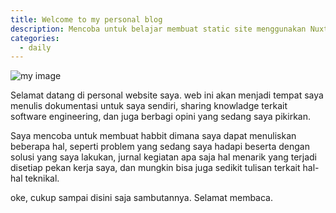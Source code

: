 ```yaml
---
title: Welcome to my personal blog
description: Mencoba untuk belajar membuat static site menggunakan NuxtJS dan VueJS
categories:
  - daily
---
```


![my image](/blog/hello.jpg)

Selamat datang di personal website saya.
web ini akan menjadi tempat saya menulis dokumentasi untuk saya sendiri,
sharing knowladge terkait software engineering,
dan juga berbagi opini yang sedang saya pikirkan.

Saya mencoba untuk membuat habbit dimana saya dapat menuliskan beberapa hal,
seperti problem yang sedang saya hadapi beserta dengan solusi yang saya lakukan,
jurnal kegiatan apa saja hal menarik yang terjadi disetiap pekan kerja saya, dan mungkin bisa juga sedikit tulisan terkait hal-hal teknikal.

oke, cukup sampai disini saja sambutannya. Selamat membaca.
